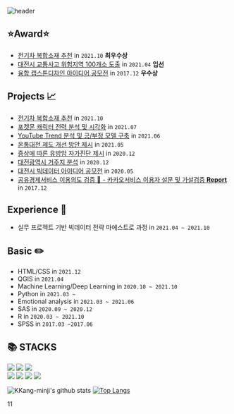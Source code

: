 ![header](https://capsule-render.vercel.app/api?type=waving&color=dda0dd&height=300&text=Minji%20Kang&fontColor=ffffff&fontSize=50&animation=fadeIn&desc=시행착오를%20즐기는%20주니어%20빅데이터%20분석가%20입니다.&descAlign=75&descAlignY=70&descSize=15)

## ⭐Award⭐
- [전기차 복합소재 추천](https://github.com/KKang-minji/python-2021/tree/main/%5B3%EC%B0%A8%20%ED%94%84%EB%A1%9C%EC%A0%9D%ED%8A%B8%5D%20%EB%B3%B5%ED%95%A9%EC%86%8C%EC%9E%AC%20%EC%B6%94%EC%B2%9C) in `2021.10`  **최우수상**
- [대전시 교통사고 위험지역 100개소 도출](https://github.com/KKang-minji/COMPAS/tree/main/Dangerous%20areas%20for%20traffic%20accidents) in `2021.04`  **입선**
- [융합 캡스톤디자인 아이디어 공모전](https://github.com/KKang-minji/Project/tree/main/2017%20%EC%9C%B5%ED%95%A9%20%EC%BA%A1%EC%8A%A4%ED%86%A4%20%EB%94%94%EC%9E%90%EC%9D%B8%20%EA%B3%B5%EB%AA%A8%EC%A0%84) in `2017.12`  **우수상**

## Projects 📈
- [전기차 복합소재 추천](https://github.com/KKang-minji/python-2021/tree/main/%5B3%EC%B0%A8%20%ED%94%84%EB%A1%9C%EC%A0%9D%ED%8A%B8%5D%20%EB%B3%B5%ED%95%A9%EC%86%8C%EC%9E%AC%20%EC%B6%94%EC%B2%9C) in `2021.10`
- [포켓몬 캐릭터 전력 분석 및 시각화](https://github.com/KKang-minji/python-2021/tree/main/%ED%8F%AC%EC%BC%93%EB%AA%AC%20%EB%B6%84%EC%84%9D%20%ED%94%84%EB%A1%9C%EC%A0%9D%ED%8A%B8) in `2021.07`
- [YouTube Trend 분석 및 긍/부정 모델 구축](https://github.com/KKang-minji/python-2021/tree/main/%EC%9C%A0%ED%8A%9C%EB%B8%8C%20%EB%B6%84%EC%84%9D%20%ED%94%84%EB%A1%9C%EC%A0%9D%ED%8A%B8) in `2021.06`
- [온통대전 제도 개선 방안 제시](https://github.com/KKang-minji/Project/tree/main/%EC%98%A8%ED%86%B5%EB%8C%80%EC%A0%84) in `2021.05`
- [증상에 따른 유방암 자가진단 제시](https://github.com/KKang-minji/Project/tree/main/%EB%8D%B0%EC%9D%B4%ED%84%B0%EB%A7%88%EC%9D%B4%EB%8B%9D) in `2020.12` 
- [대전광역시 거주지 분석](https://github.com/KKang-minji/Project/tree/main/%EB%8D%B0%EC%9D%B4%ED%84%B0%EC%8B%9C%EA%B0%81%ED%99%94) in `2020.12`
- [대전시 빅데이터 아이디어 공모전](https://github.com/KKang-minji/Project/tree/main/%EB%8C%80%EC%A0%84%EC%8B%9C%20%EB%B9%85%EB%8D%B0%EC%9D%B4%ED%84%B0%20%EC%95%84%EC%9D%B4%EB%94%94%EC%96%B4%20%EA%B3%B5%EB%AA%A8%EC%A0%84) in `2020.05`
- [공유경제서비스 이용의도 검증 🤝 - 카카오서비스 이용자 설문 및 가설검증 **Report**](https://github.com/KKang-minji/Project/tree/main/2017%EB%85%84%20%EB%A7%88%EC%BC%80%ED%8C%85%20%EC%A1%B0%EC%82%AC) in `2017.12` 


## Experience 🏫
- 실무 프로젝트 기반 빅데이터 전략 마에스트로 과정 in  `2021.04 ~ 2021.10`

## Basic ✏️
- HTML/CSS in `2021.12`
- QGIS in `2021.04`
- Machine Learning/Deep Learning in `2020.10 ~ 2021.10`
- Python in `2021.03 ~`
- Emotional analysis in `2021.03 ~ 2021.06`
- SAS in `2020.09 ~ 2020.12`
- R in `2020.03 ~ 2021.10`
- SPSS in `2017.03 ~2017.06`


 <h2> 📚 STACKS </h2>
<div align=left>
  <img src="https://img.shields.io/badge/Python-3776AB?style=for-the-badge&logo=Python&logoColor=white">
  <img src="https://img.shields.io/badge/R-E6E6E6?style=for-the-badge&logo=R&logoColor=blue">
  <img src="https://img.shields.io/badge/mysql-FECC00?style=for-the-badge&logo=MYSQL&logoColor=white">
  <br>
  <img src="https://img.shields.io/badge/html-E34F26?style=for-the-badge&logo=html5&logoColor=white">
  <img src="https://img.shields.io/badge/github-181717?style=for-the-badge&logo=github&logoColor=white">
  <img src="https://img.shields.io/badge/SAS-008FC7?style=for-the-badge&logo=SAS&logoColor=black">
  <img src="https://img.shields.io/badge/SPSS-dc143c?style=for-the-badge&logo=SPSS&logoColor=white">
  <br>
</div>



![KKang-minji's github stats](https://github-readme-stats.vercel.app/api?username=KKang-minji&show_icons=true)
[![Top Langs](https://github-readme-stats.vercel.app/api/top-langs/?username=KKang-minji&layout=compact)](https://github.com/KKang-minji/github-readme-stats)

11
